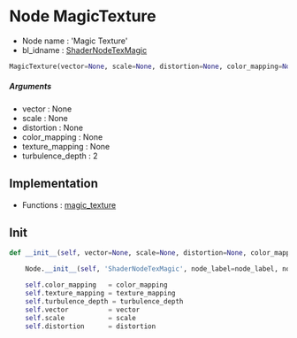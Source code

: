 # Node MagicTexture

- Node name : 'Magic Texture'
- bl_idname : [ShaderNodeTexMagic](https://docs.blender.org/api/current/bpy.types.ShaderNodeTexMagic.html)


``` python
MagicTexture(vector=None, scale=None, distortion=None, color_mapping=None, texture_mapping=None, turbulence_depth=2, node_label=None, node_color=None)
```
##### Arguments

- vector : None
- scale : None
- distortion : None
- color_mapping : None
- texture_mapping : None
- turbulence_depth : 2

## Implementation

- Functions : [magic_texture](/docs/Shader/ShaderTree.md#magic_texture)

## Init

``` python
def __init__(self, vector=None, scale=None, distortion=None, color_mapping=None, texture_mapping=None, turbulence_depth=2, node_label=None, node_color=None):

    Node.__init__(self, 'ShaderNodeTexMagic', node_label=node_label, node_color=node_color)

    self.color_mapping   = color_mapping
    self.texture_mapping = texture_mapping
    self.turbulence_depth = turbulence_depth
    self.vector          = vector
    self.scale           = scale
    self.distortion      = distortion
```
